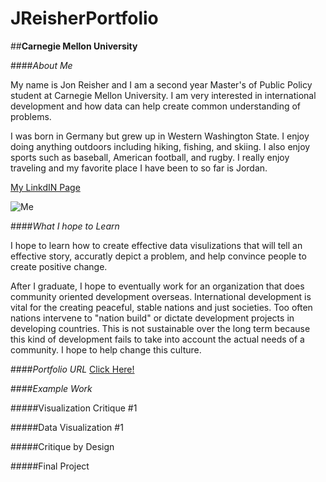 # JReisherPortfolio
##**Carnegie Mellon University**

####_About Me_

My name is Jon Reisher and I am a second year Master's of Public Policy student at Carnegie Mellon University. I am very interested in international development and how data can help create common understanding of problems. 

I was born in Germany but grew up in Western Washington State. I enjoy doing anything outdoors including hiking, fishing, and skiing. I also enjoy sports such as baseball, American football, and rugby. I really enjoy traveling and my favorite place I have been to so far is Jordan. 

[My LinkdIN Page](https://www.linkedin.com/in/jonathan-reisher-11a74767)

![Me](https://user-images.githubusercontent.com/89651677/132128299-876c49d6-d158-406c-b704-a31352409fd4.jpg)


####_What I hope to Learn_

I hope to learn how to create effective data visulizations that will tell an effective story, accuratly depict a problem, and help convince people to create positive change. 

After I graduate, I hope to eventually work for an organization that does community oriented development overseas. International development is vital for the creating peaceful, stable nations and just societies. Too often nations intervene to "nation build" or dictate development projects in developing countries. This is not sustainable over the long term because this kind of development fails to take into account the actual needs of a community. I hope to help change this culture. 

####_Portfolio URL_
[Click Here!](https://github.com/Jonr1944/JReisherPortfolio)

####_Example Work_

#####Visualization Critique #1

#####Data Visualization #1

#####Critique by Design

#####Final Project
